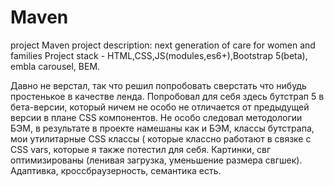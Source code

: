 # Maven
project Maven
project description: next generation of care for women and families
Project stack - HTML,CSS,JS(modules,es6+),Bootstrap 5(beta), embla carousel, BEM.

Давно не верстал, так что решил попробовать сверстать что нибудь простенькое в качестве ленда. 
Попробовал для себя здесь бутстрап 5 в бета-версии, который ничем не особо не отличается от предыдущей версии в плане CSS компонентов.
Не особо следовал методологии БЭМ, в результате в проекте намешаны как и БЭМ, классы бутстрапа, мои утилитарные CSS классы ( которые классно работают в связке с СSS vars,
которые я также потестил для себя. Картинки, свг оптимизированы (ленивая загрузка, уменьшение размера свгшек). Адаптивка, кроссбраузерность, семантика есть.
